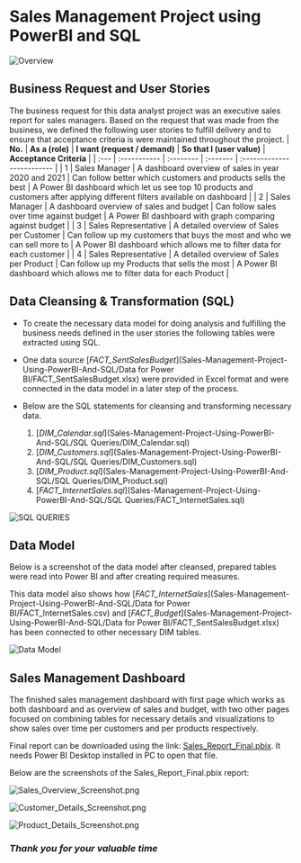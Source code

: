 # **Sales Management Project using PowerBI and SQL**


![Overview](Sales-Management-Project-Using-PowerBI-And-SQL/Images/Overview.png)


## **Business Request and User Stories**

The business request for this data analyst project was an executive sales report for sales managers. Based on the request that was made from the business, we defined the following user stories to fulfill delivery and to ensure that acceptance criteria is were maintained throughout the project.
| **No.** | **As a (role)** | **I want (request / demand)** | **So that I (user value)** | **Acceptance Criteria** |
| :--- | :----------- | :-------- | :------- | :------------------------- |
| 1   | Sales Manager | A dashboard overview of sales in year 2020 and 2021 | Can follow better which customers and products sells the best | A Power BI dashboard which let us see top 10 products and customers after applying different filters available on dashboard |
| 2   | Sales Manager | A dashboard overview of sales and budget | Can follow sales over time against budget | A Power BI dashboard with graph comparing against budget |
| 3   | Sales Representative | A detailed overview of Sales per Customer | Can follow up my customers that buys the most and who we can sell more to | A Power BI dashboard which allows me to filter data for each customer |
| 4   | Sales Representative | A detailed overview of Sales per Product | Can follow up my Products that sells the most | A Power BI dashboard which allows me to filter data for each Product |

## **Data Cleansing & Transformation (SQL)**

- To create the necessary data model for doing analysis and fulfilling the business needs defined in the user stories the following tables were extracted using SQL.
- One data source [_FACT_SentSalesBudget_](Sales-Management-Project-Using-PowerBI-And-SQL/Data for Power BI/FACT_SentSalesBudget.xlsx) were provided in Excel format and were connected in the data model in a later step of the process.
- Below are the SQL statements for cleansing and transforming necessary data.

  1. [_DIM_Calendar.sql_](Sales-Management-Project-Using-PowerBI-And-SQL/SQL Queries/DIM_Calendar.sql)
  2. [_DIM_Customers.sql_](Sales-Management-Project-Using-PowerBI-And-SQL/SQL Queries/DIM_Customers.sql)
  3. [_DIM_Product.sql_](Sales-Management-Project-Using-PowerBI-And-SQL/SQL Queries/DIM_Product.sql)
  4. [_FACT_InternetSales.sql_](Sales-Management-Project-Using-PowerBI-And-SQL/SQL Queries/FACT_InternetSales.sql)

![SQL QUERIES](Sales-Management-Project-Using-PowerBI-And-SQL/Images/SQL_QUERIES.png)
## **Data Model**

Below is a screenshot of the data model after cleansed, prepared tables were read into Power BI and after creating required measures.

This data model also shows how [_FACT_InternetSales_](Sales-Management-Project-Using-PowerBI-And-SQL/Data for Power BI/FACT_InternetSales.csv) and [_FACT_Budget_](Sales-Management-Project-Using-PowerBI-And-SQL/Data for Power BI/FACT_SentSalesBudget.xlsx) has been connected to other necessary DIM tables.

![Data Model](Sales-Management-Project-Using-PowerBI-And-SQL/Images/Data_Modelling_Screenshot.png)
## **Sales Management Dashboard**

The finished sales management dashboard with first page which works as both dashboard and as overview of sales and budget, with two other pages focused on combining tables for necessary details and visualizations to show sales over time per customers and per products respectively.

Final report can be downloaded using the link: [Sales_Report_Final.pbix](Sales-Management-Project-Using-PowerBI-And-SQL/Sales_Report_Final.pbix). It needs Power BI Desktop installed in PC to open that file.

Below are the screenshots of the Sales_Report_Final.pbix report:

![Sales_Overview_Screenshot.png](Sales-Management-Project-Using-PowerBI-And-SQL/Images/Sales_Overview_Screenshot.png)

![Customer_Details_Screenshot.png](Sales-Management-Project-Using-PowerBI-And-SQL/Images/Customer_Details_Screenshot.png)

![Product_Details_Screenshot.png](Sales-Management-Project-Using-PowerBI-And-SQL/Images/Product_Details_Screenshot.png)


### _**Thank you for your valuable time**_
